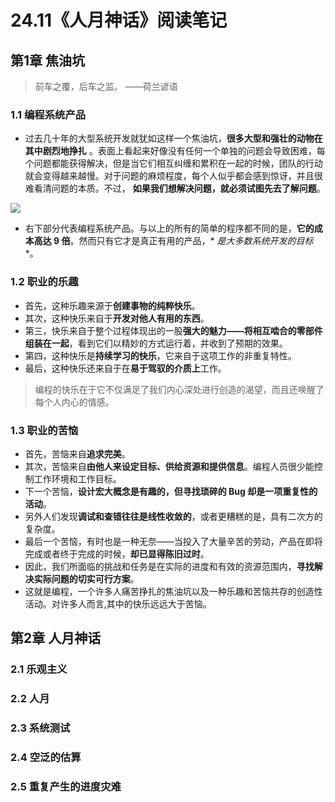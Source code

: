 # 24.11《人月神话》阅读笔记

## 第1章 焦油坑

> 前车之覆，后车之监。 ——荷兰谚语

### 1.1 编程系统产品

- 过去⼏⼗年的⼤型系统开发就犹如这样⼀个焦油坑，**很多⼤型和强壮的动物在其中剧烈地挣扎**
  。表⾯上看起来好像没有任何⼀个单独的问题会导致困难，每个问题都能获得解决，但是当它们相互纠缠和累积在⼀起的时候，团队的⾏动就会变得越来越慢。对于问题的⿇烦程度，每个⼈似乎都会感到惊讶，并且很难看清问题的本质。不过，
  **如果我们想解决问题，就必须试图先去了解问题**。

![](https://img.zhengyua.cn/blog/202412010952903.png)

- 右下部分代表编程系统产品。与以上的所有的简单的程序都不同的是，**它的成本⾼达 9 倍**。然⽽只有它才是真正有⽤的产品，*
  *是⼤多数系统开发的⽬标**。

### 1.2 职业的乐趣

- ⾸先，这种乐趣来源于**创建事物的纯粹快乐**。
- 其次，这种快乐来⾃于**开发对他⼈有⽤的东西**。
- 第三，快乐来⾃于整个过程体现出的⼀股**强⼤的魅⼒——将相互啮合的零部件组装在⼀起**，看到它们以精妙的⽅式运⾏着，并收到了预期的效果。
- 第四，这种快乐是**持续学习的快乐**，它来⾃于这项⼯作的⾮重复特性。
- 最后，这种快乐还来⾃于在**易于驾驭的介质上**⼯作。

> 编程的快乐在于它不仅满⾜了我们内⼼深处进⾏创造的渴望，⽽且还唤醒了每个⼈内⼼的情感。

### 1.3 职业的苦恼

- ⾸先，苦恼来⾃**追求完美**。
- 其次，苦恼来⾃**由他⼈来设定⽬标、供给资源和提供信息**。编程⼈员很少能控制⼯作环境和⼯作⽬标。
- 下⼀个苦恼，**设计宏大概念是有趣的，但寻找琐碎的 Bug 却是⼀项重复性的活动**。
- 另外⼈们发现**调试和查错往往是线性收敛的**，或者更糟糕的是，具有⼆次⽅的复杂度。
- 最后⼀个苦恼，有时也是⼀种⽆奈——当投⼊了⼤量⾟苦的劳动，产品在即将完成或者终于完成的时候，**却已显得陈旧过时**。
- 因此，我们所⾯临的挑战和任务是在实际的进度和有效的资源范围内，**寻找解决实际问题的切实可⾏⽅案**。
- 这就是编程，⼀个许多⼈痛苦挣扎的焦油坑以及⼀种乐趣和苦恼共存的创造性活动。对许多⼈⽽⾔,其中的快乐远远⼤于苦恼。

## 第2章 人月神话

### 2.1 乐观主义


### 2.2 人月

### 2.3 系统测试

### 2.4 空泛的估算

### 2.5 重复产生的进度灾难



